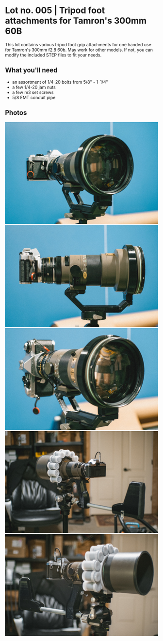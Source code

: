 # Lot no. 005 | Tripod foot attachments for Tamron's 300mm 60B

This lot contains various tripod foot grip attachments for one handed use for Tamron's 300mm f2.8 60b. May work for other models. If not, you can modify the included STEP files to fit your needs. 

## What you'll need

- an assortment of 1/4-20 bolts from 5/8" - 1-1/4"
- a few 1/4-20 jam nuts
- a few m3 set screws
- 5/8 EMT conduit pipe

## Photos

![Product 001](https://github.com/Archive-663/tamron300mm60B/blob/main/PRODUCT/DSCF5879.jpg)
![Product 001](https://github.com/Archive-663/tamron300mm60B/blob/main/PRODUCT/DSCF5880.jpg)
![Product 001](https://github.com/Archive-663/tamron300mm60B/blob/main/PRODUCT/DSCF5881.jpg)
![Product 001](https://github.com/Archive-663/tamron300mm60B/blob/main/PRODUCT/DSCF5940.jpg)
![Product 001](https://github.com/Archive-663/tamron300mm60B/blob/main/PRODUCT/DSCF5941.jpg)
